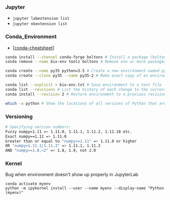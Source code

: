 ### Jupyter
- `jupyter labextension list`
- `jupyter nbextension list`


### Conda_Environment
- [[conda-cheatsheet]](https://docs.conda.io/projects/conda/en/4.6.0/_downloads/52a95608c49671267e40c689e0bc00ca/conda-cheatsheet.pdf)

```sh
conda install --channel conda-forge boltons # Install a package (boltons) from a specific channel (conda-forge)
conda remove --name bio-env toolz boltons # Remove one or more packages (toolz, boltons) from a specific environment (bio-env)

conda create --name py35 python=3.5 # Create a new environment named py35, install Python 3.5
conda create --clone py35 --name py35-2 # Make exact copy of an environment

conda list --explicit > bio-env.txt # Save environment to a text file
conda list --revisions # List the history of each change to the current environment
conda install --revision 2 # Restore environment to a previous revision

which -a python # Show the locations of all versions of Python that are currently in the path
```

### Versioning
```sh
# Specifying version numbers:
Fuzzy numpy=1.11 => 1.11.0, 1.11.1, 1.11.2, 1.11.18 etc.
Exact numpy==1.11 => 1.11.0
Greater than or equal to "numpy>=1.11" => 1.11.0 or higher
OR "numpy=1.11.1|1.11.3" => 1.11.1, 1.11.3
AND "numpy>=1.8,<2" => 1.8, 1.9, not 2.0
```

### Kernel
Bug when environment doesn't show up properly in JupyterLab 
```
conda activate myenv
python -m ipykernel install --user --name myenv --display-name "Python (myenv)"
```

